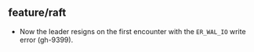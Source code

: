 ## feature/raft

* Now the leader resigns on the first encounter with the `ER_WAL_IO`
  write error (gh-9399).
